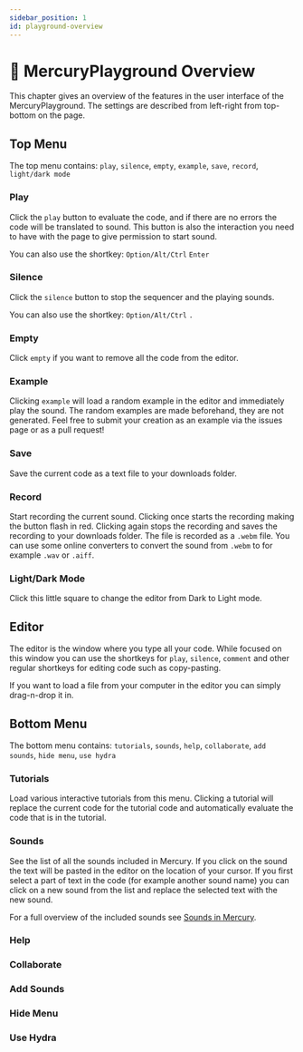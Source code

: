 ```yaml
---
sidebar_position: 1
id: playground-overview
---
```


# 🛝 MercuryPlayground Overview

This chapter gives an overview of the features in the user interface of the MercuryPlayground. The settings are described from left-right from top-bottom on the page.

## Top Menu

The top menu contains: `play`, `silence`, `empty`, `example`, `save`, `record`, `light/dark mode`

### Play

Click the `play` button to evaluate the code, and if there are no errors the code will be translated to sound. This button is also the interaction you need to have with the page to give permission to start sound. 

You can also use the shortkey: `Option/Alt/Ctrl` `Enter`

### Silence

Click the `silence` button to stop the sequencer and the playing sounds.

You can also use the shortkey: `Option/Alt/Ctrl` `.`

### Empty

Click `empty` if you want to remove all the code from the editor.

### Example

Clicking `example` will load a random example in the editor and immediately play the sound. The random examples are made beforehand, they are not generated. Feel free to submit your creation as an example via the issues page or as a pull request!

### Save

Save the current code as a text file to your downloads folder.

### Record

Start recording the current sound. Clicking once starts the recording making the button flash in red. Clicking again stops the recording and saves the recording to your downloads folder. The file is recorded as a `.webm` file. You can use some online converters to convert the sound from `.webm` to for example `.wav` or `.aiff`.

### Light/Dark Mode

Click this little square to change the editor from Dark to Light mode.

## Editor

The editor is the window where you type all your code. While focused on this window you can use the shortkeys for `play`, `silence`, `comment` and other regular shortkeys for editing code such as copy-pasting.

If you want to load a file from your computer in the editor you can simply drag-n-drop it in.

## Bottom Menu

The bottom menu contains: `tutorials`, `sounds`, `help`, `collaborate`, `add sounds`, `hide menu`, `use hydra`

### Tutorials

Load various interactive tutorials from this menu. Clicking a tutorial will replace the current code for the tutorial code and automatically evaluate the code that is in the tutorial.

### Sounds

See the list of all the sounds included in Mercury. If you click on the sound the text will be pasted in the editor on the location of your cursor. If you first select a part of text in the code (for example another sound name) you can click on a new sound from the list and replace the selected text with the new sound.

For a full overview of the included sounds see [Sounds in Mercury](sounds).

### Help

### Collaborate

### Add Sounds

### Hide Menu

### Use Hydra